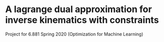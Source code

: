 # A lagrange dual approximation for inverse kinematics with constraints

Project for 6.881 Spring 2020 (Optimization for Machine Learning)
